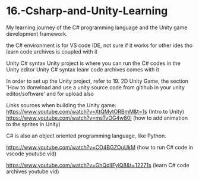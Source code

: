 # 16.-Csharp-and-Unity-Learning
My learning journey of the C# programming language and the Unity game development framework.

the C# environment is for VS code IDE, not sure if it works for other ides tho
learn code archives is coupled with it

Unity C# syntax Unity project is where you can run the C# codes in the Unity editor
Unity C# syntax leanr code archives comes with it

In order to set up the Unity project, refer to 19. 2D Unity Game, the section 'How to donwload and use a unity source code from gitihub in your unity editor/software' and for upload also


Links sources when building the Unity game: https://www.youtube.com/watch?v=XtQMytORBmM&t=1s (Intro to Unity)  
https://www.youtube.com/watch?v=msTvOG4w80I (how to add animation to the sprites in Unity)

C# is also an object oriented programming language, like Python.

https://www.youtube.com/watch?v=CO4BGZOuUkM (how to run C# code in vscode youtube vid)

https://www.youtube.com/watch?v=GhQdlIFylQ8&t=12271s (learn C# code archives youtube vid)

